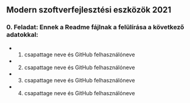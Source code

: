 ## Modern szoftverfejlesztési eszközök 2021

### 0. Feladat: Ennek a Readme fájlnak a felülírása a következő adatokkal:

* 1. csapattage neve és GitHub felhasználóneve
* 2. csapattage neve és GitHub felhasználóneve
* 3. csapattage neve és GitHub felhasználóneve
* 4. csapattage neve és GitHub felhasználóneve
